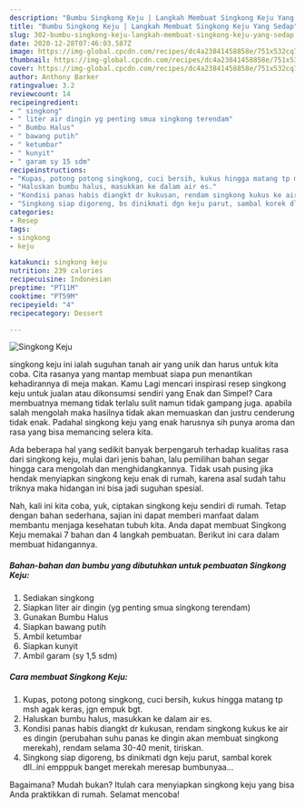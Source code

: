 ```yaml
---
description: "Bumbu Singkong Keju | Langkah Membuat Singkong Keju Yang Sedap"
title: "Bumbu Singkong Keju | Langkah Membuat Singkong Keju Yang Sedap"
slug: 302-bumbu-singkong-keju-langkah-membuat-singkong-keju-yang-sedap
date: 2020-12-28T07:46:03.587Z
image: https://img-global.cpcdn.com/recipes/dc4a23841458858e/751x532cq70/singkong-keju-foto-resep-utama.jpg
thumbnail: https://img-global.cpcdn.com/recipes/dc4a23841458858e/751x532cq70/singkong-keju-foto-resep-utama.jpg
cover: https://img-global.cpcdn.com/recipes/dc4a23841458858e/751x532cq70/singkong-keju-foto-resep-utama.jpg
author: Anthony Barker
ratingvalue: 3.2
reviewcount: 14
recipeingredient:
- " singkong"
- " liter air dingin yg penting smua singkong terendam"
- " Bumbu Halus"
- " bawang putih"
- " ketumbar"
- " kunyit"
- " garam sy 15 sdm"
recipeinstructions:
- "Kupas, potong potong singkong, cuci bersih, kukus hingga matang tp msh agak keras, jgn empuk bgt."
- "Haluskan bumbu halus, masukkan ke dalam air es."
- "Kondisi panas habis diangkt dr kukusan, rendam singkong kukus ke air es dingin (perubahan suhu panas ke dingin akan membuat singkong merekah), rendam selama 30-40 menit, tiriskan."
- "Singkong siap digoreng, bs dinikmati dgn keju parut, sambal korek dll..ini empppuk banget merekah meresap bumbunyaa..."
categories:
- Resep
tags:
- singkong
- keju

katakunci: singkong keju 
nutrition: 239 calories
recipecuisine: Indonesian
preptime: "PT11M"
cooktime: "PT59M"
recipeyield: "4"
recipecategory: Dessert

---
```



![Singkong Keju](https://img-global.cpcdn.com/recipes/dc4a23841458858e/751x532cq70/singkong-keju-foto-resep-utama.jpg)


singkong keju ini ialah suguhan tanah air yang unik dan harus untuk kita coba. Cita rasanya yang mantap membuat siapa pun menantikan kehadirannya di meja makan.
Kamu Lagi mencari inspirasi resep singkong keju untuk jualan atau dikonsumsi sendiri yang Enak dan Simpel? Cara membuatnya memang tidak terlalu sulit namun tidak gampang juga. apabila salah mengolah maka hasilnya tidak akan memuaskan dan justru cenderung tidak enak. Padahal singkong keju yang enak harusnya sih punya aroma dan rasa yang bisa memancing selera kita.



Ada beberapa hal yang sedikit banyak berpengaruh terhadap kualitas rasa dari singkong keju, mulai dari jenis bahan, lalu pemilihan bahan segar hingga cara mengolah dan menghidangkannya. Tidak usah pusing jika hendak menyiapkan singkong keju enak di rumah, karena asal sudah tahu triknya maka hidangan ini bisa jadi suguhan spesial.


Nah, kali ini kita coba, yuk, ciptakan singkong keju sendiri di rumah. Tetap dengan bahan sederhana, sajian ini dapat memberi manfaat dalam membantu menjaga kesehatan tubuh kita. Anda dapat membuat Singkong Keju memakai 7 bahan dan 4 langkah pembuatan. Berikut ini cara dalam membuat hidangannya.

<!--inarticleads1-->

##### Bahan-bahan dan bumbu yang dibutuhkan untuk pembuatan Singkong Keju:

1. Sediakan  singkong
1. Siapkan  liter air dingin (yg penting smua singkong terendam)
1. Gunakan  Bumbu Halus
1. Siapkan  bawang putih
1. Ambil  ketumbar
1. Siapkan  kunyit
1. Ambil  garam (sy 1,5 sdm)




<!--inarticleads2-->

##### Cara membuat Singkong Keju:

1. Kupas, potong potong singkong, cuci bersih, kukus hingga matang tp msh agak keras, jgn empuk bgt.
1. Haluskan bumbu halus, masukkan ke dalam air es.
1. Kondisi panas habis diangkt dr kukusan, rendam singkong kukus ke air es dingin (perubahan suhu panas ke dingin akan membuat singkong merekah), rendam selama 30-40 menit, tiriskan.
1. Singkong siap digoreng, bs dinikmati dgn keju parut, sambal korek dll..ini empppuk banget merekah meresap bumbunyaa...




Bagaimana? Mudah bukan? Itulah cara menyiapkan singkong keju yang bisa Anda praktikkan di rumah. Selamat mencoba!
